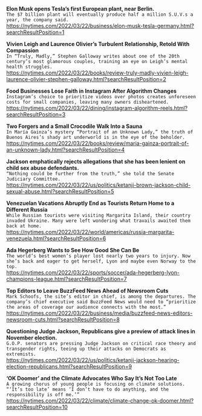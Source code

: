**Elon Musk opens Tesla’s first European plant, near Berlin.**\
`The $7 billion plant will eventually produce half a million S.U.V.s a year, the company said.`\
https://nytimes.com/2022/03/22/business/elon-musk-tesla-germany.html?searchResultPosition=1

**Vivien Leigh and Laurence Olivier’s Turbulent Relationship, Retold With Compassion**\
`In “Truly, Madly,” Stephen Galloway writes about one of the 20th century’s most glamorous couples, training an eye on Leigh’s mental health struggles.`\
https://nytimes.com/2022/03/22/books/review-truly-madly-vivien-leigh-laurence-olivier-stephen-galloway.html?searchResultPosition=2

**Food Businesses Lose Faith in Instagram After Algorithm Changes**\
`Instagram’s choice to prioritize videos over photos creates unforeseen costs for small companies, leaving many owners disheartened.`\
https://nytimes.com/2022/03/22/dining/instagram-algorithm-reels.html?searchResultPosition=3

**Two Forgers and a Small Crocodile Walk Into a Sauna**\
`In María Gainza’s mystery “Portrait of an Unknown Lady,” the truth of Buenos Aires’s shady art underworld is in the eye of the beholder.`\
https://nytimes.com/2022/03/22/books/review/maria-gainza-portrait-of-an-unknown-lady.html?searchResultPosition=4

**Jackson emphatically rejects allegations that she has been lenient on child sex abuse defendants.**\
`“Nothing could be further from the truth,” she told the Senate Judiciary Committee.`\
https://nytimes.com/2022/03/22/us/politics/ketanji-brown-jackson-child-sexual-abuse.html?searchResultPosition=5

**Venezuelan Vacations Abruptly End as Tourists Return Home to a Different Russia**\
`While Russian tourists were visiting Margarita Island, their country invaded Ukraine. Many were left wondering what travails awaited them back at home.`\
https://nytimes.com/2022/03/22/world/americas/russia-margarita-venezuela.html?searchResultPosition=6

**Ada Hegerberg Wants to See How Good She Can Be**\
`The world’s best women’s player lost nearly two years to injury. Now she’s back and eager to get herself, Lyon and maybe even Norway to the top.`\
https://nytimes.com/2022/03/22/sports/soccer/ada-hegerberg-lyon-champions-league.html?searchResultPosition=7

**Top Editors to Leave BuzzFeed News Ahead of Newsroom Cuts**\
`Mark Schoofs, the site’s editor in chief, is among the departures. The company’s chief executive said BuzzFeed News would need to “prioritize the areas of coverage our audience connects with the most.”`\
https://nytimes.com/2022/03/22/business/media/buzzfeed-news-editors-newsroom-cuts.html?searchResultPosition=8

**Questioning Judge Jackson, Republicans give a preview of attack lines in November election.**\
`G.O.P. senators are pressing Judge Jackson on critical race theory and transgender rights, teeing up their attacks on Democrats as extremists.`\
https://nytimes.com/2022/03/22/us/politics/ketanji-jackson-hearing-election-republicans.html?searchResultPosition=9

**‘OK Doomer’ and the Climate Advocates Who Say It’s Not Too Late**\
`A growing chorus of young people is focusing on climate solutions. “‘It’s too late’ means ‘I don’t have to do anything, and the responsibility is off me.’”`\
https://nytimes.com/2022/03/22/climate/climate-change-ok-doomer.html?searchResultPosition=10

